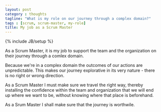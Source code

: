 ```yaml
---
layout: post
category : thoughts
tagline: "What is my role on our journey through a complex domain?"
tags : [scrum, scrum-master, my-role]
title: My job as a Scrum Master
---
```

{% include JB/setup %}

As a Scrum Master, it is my job 
to support the team and the organization
on their journey through a comlex domain.

Because we're in a complex domain 
the outcomes of our actions are unpredictable. 
This makes our journey explorative in its very nature - 
there is no right or wrong direction. 

As a Scrum Master I must make sure we travel the right way,
thereby installing the confidence within the team and organization
that we will end up where we want to be,
without knowing where that place is beforehand.

As a Srum Master I shall make sure that the journey is worthwile.

